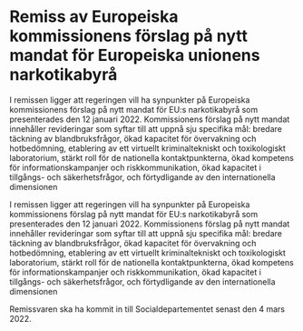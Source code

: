 # Remiss av Europeiska kommissionens förslag på nytt mandat för Europeiska unionens narkotikabyrå

I remissen ligger att regeringen vill ha synpunkter på Europeiska kommissionens förslag på nytt mandat för EU:s narkotikabyrå som presenterades den 12 januari 2022. Kommissionens förslag på nytt mandat innehåller revideringar som syftar till att uppnå sju specifika mål: bredare täckning av blandbruksfrågor, ökad kapacitet för övervakning och hotbedömning, etablering av ett virtuellt kriminaltekniskt och toxikologiskt laboratorium, stärkt roll för de nationella kontaktpunkterna, ökad kompetens för informationskampanjer och riskkommunikation, ökad kapacitet i tillgångs- och säkerhetsfrågor, och förtydligande av den internationella dimensionen

I remissen ligger att regeringen vill ha synpunkter på Europeiska kommissionens förslag på nytt mandat för EU:s narkotikabyrå som presenterades den 12 januari 2022. Kommissionens förslag på nytt mandat innehåller revideringar som syftar till att uppnå sju specifika mål: bredare täckning av blandbruksfrågor, ökad kapacitet för övervakning och hotbedömning, etablering av ett virtuellt kriminaltekniskt och toxikologiskt laboratorium, stärkt roll för de nationella kontaktpunkterna, ökad kompetens för informationskampanjer och riskkommunikation, ökad kapacitet i tillgångs- och säkerhetsfrågor, och förtydligande av den internationella dimensionen

Remissvaren ska ha kommit in till Socialdepartementet senast den 4 mars 2022.
